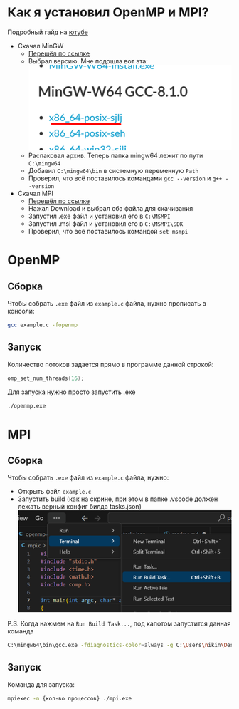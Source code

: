# Как я установил OpenMP и MPI?

Подробный гайд на [ютубе](https://youtu.be/T_BVqSya1Is?si=4Zt2uUxMk2udf6cU)

- Скачал MinGW
  - [Перешёл по ссылке](https://sourceforge.net/projects/mingw-w64/files/)
  - Выбрал версию. Мне подошла вот эта: ![Alt text](image-2.png)
  - Распаковал архив. Теперь папка mingw64 лежит по пути <code>C:\mingw64</code>
  - Добавил <code>C:\mingw64\bin</code> в системную переменную <code>Path</code>
  - Проверил, что всё поставилось командами <code>gcc --version</code> и <code>g++ --version</code>
- Скачал MPI
  - [Перешёл по ссылке](https://www.microsoft.com/en-us/download/details.aspx?id=57467)
  - Нажал Download и выбрал оба файла для скачивания
  - Запустил .exe файл и установил его в <code>C:\MSMPI</code>
  - Запустил .msi файл и установил его в <code>C:\MSMPI\SDK</code>
  - Проверил, что всё поставилось командой <code>set msmpi</code>

# OpenMP

## Сборка

Чтобы собрать <code>.exe</code> файл из <code>example.с</code> файла, нужно прописать в консоли:

```bash
gcc example.c -fopenmp
```

## Запуск

Количество потоков задается прямо в программе данной строкой:

```c
omp_set_num_threads(16);
```

Для запуска нужно просто запустить .exe

```bash
./openmp.exe
```

# MPI

## Сборка

Чтобы собрать <code>.exe</code> файл из <code>example.с</code> файла, нужно:

- Открыть файл <code>example.с</code>
- Запустить build (как на скрине, при этом в папке .vscode должен лежать верный конфиг билда tasks.json) ![Alt text](image-1.png)

P.S. Когда нажмем на <code>Run Build Task...</code>, под капотом запустится данная команда

```bash
C:\mingw64\bin\gcc.exe -fdiagnostics-color=always -g C:\Users\nikin\Desktop\parallel-programming\mpi.c -I C:\MSMPI\SDK\Include\ -L C:\MSMPI\SDK\Lib\x64\ -lmsmpi -o C:\Users\nikin\Desktop\parallel-programming\mpi.exe
```

## Запуск

Команда для запуска:

```bash
mpiexec -n {кол-во процессов} ./mpi.exe
```
